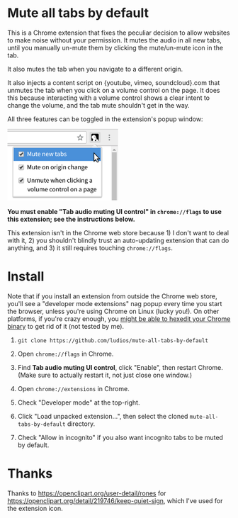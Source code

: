 Mute all tabs by default
===
This is a Chrome extension that fixes the peculiar decision to allow websites
to make noise without your permission.  It mutes the audio in all new tabs,
until you manually un-mute them by clicking the mute/un-mute icon in the tab.

It also mutes the tab when you navigate to a different origin.

It also injects a content script on {youtube, vimeo, soundcloud}.com that unmutes
the tab when you click on a volume control on the page.  It does this because
interacting with a volume control shows a clear intent to change the volume,
and the tab mute shouldn't get in the way.

All three features can be toggled in the extension's popup window:

<img src="screenshot.png" alt="Screenshot of menu showing 'Mute new tabs', 'Mute on origin change', and 'Unmute when clicking a volume control on a page'" width="250" height="161">

**You must enable "Tab audio muting UI control" in `chrome://flags` to use this
extension; see the instructions below.**

This extension isn't in the Chrome web store because 1) I don't want to deal with it, 2) you shouldn't blindly trust an auto-updating extension that can do anything, and 3) it still requires touching `chrome://flags`.


Install
===
Note that if you install an extension from outside the Chrome web store, you'll see a
"developer mode extensions" nag popup every time you start the browser, unless you're
using Chrome on Linux (lucky you!).  On other platforms, if you're crazy enough, you
[might be able to hexedit your Chrome binary](http://stackoverflow.com/questions/23055651/disable-developer-mode-extensions-pop-up)
to get rid of it (not tested by me).

1.	`git clone https://github.com/ludios/mute-all-tabs-by-default`

2.	Open `chrome://flags` in Chrome.

3.	Find <b>Tab audio muting UI control</b>, click "Enable", then restart Chrome.
	(Make sure to actually restart it, not just close one window.)

4.	Open `chrome://extensions` in Chrome.

5.	Check "Developer mode" at the top-right.

6.	Click "Load unpacked extension...", then select the cloned `mute-all-tabs-by-default` directory.

7.	Check "Allow in incognito" if you also want incognito tabs to be muted by default.


Thanks
===
Thanks to https://openclipart.org/user-detail/rones for
https://openclipart.org/detail/219746/keep-quiet-sign, which I've used for the extension icon.
